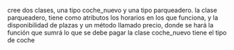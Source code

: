 cree dos clases, una tipo coche_nuevo y una tipo parqueadero. la clase parqueadero, tiene como atributos los horarios en los que funciona, y la disponibilidad de plazas y un método llamado precio, donde se hará la función que sumrá lo que se debe pagar
la clase coche_nuevo tiene el tipo de coche 
